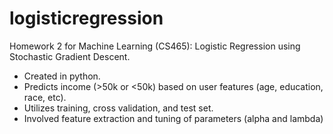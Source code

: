 # logisticregression
Homework 2 for Machine Learning (CS465): Logistic Regression using Stochastic Gradient Descent.
-  Created in python.
-  Predicts income (>50k or <50k) based on user features (age, education, race, etc).
-  Utilizes training, cross validation, and test set. 
-  Involved feature extraction and tuning of parameters (alpha and lambda)

